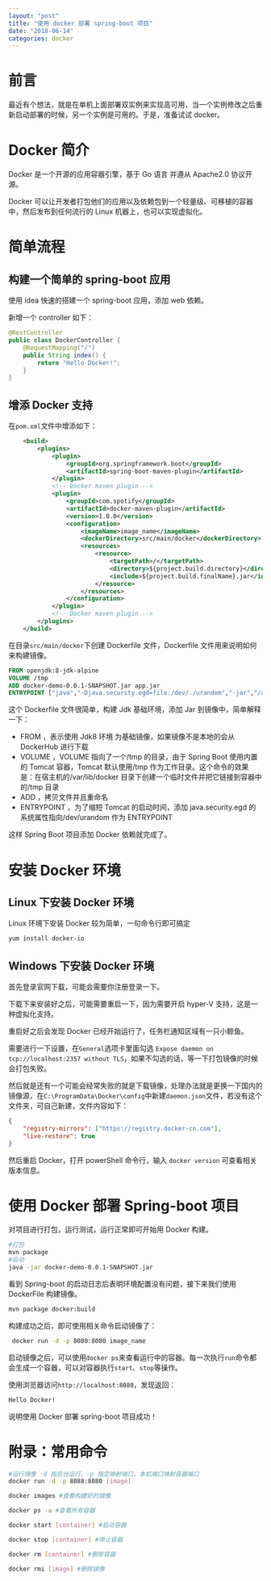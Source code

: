 ```yaml
---
layout: "post"
title: "使用 docker 部署 spring-boot 项目"
date: "2018-06-14"
categories: docker
---
```


# 前言

最近有个想法，就是在单机上面部署双实例来实现高可用，当一个实例修改之后重新启动部署的时候，另一个实例是可用的。于是，准备试试 docker。

# Docker 简介

Docker 是一个开源的应用容器引擎，基于 Go 语言 并遵从 Apache2.0 协议开源。

Docker 可以让开发者打包他们的应用以及依赖包到一个轻量级、可移植的容器中，然后发布到任何流行的 Linux 机器上，也可以实现虚拟化。
<!-- more -->

# 简单流程

## 构建一个简单的 spring-boot 应用

使用 idea 快速的搭建一个 spring-boot 应用，添加 web 依赖。

新增一个 controller 如下：

```java
@RestController
public class DockerController {	
    @RequestMapping("/")
    public String index() {
        return "Hello Docker!";
    }
}
```

## 增添 Docker 支持

在`pom.xml`文件中增添如下：

```xml
    <build>
        <plugins>
            <plugin>
                <groupId>org.springframework.boot</groupId>
                <artifactId>spring-boot-maven-plugin</artifactId>
            </plugin>
            <!-- Docker maven plugin -->
            <plugin>
                <groupId>com.spotify</groupId>
                <artifactId>docker-maven-plugin</artifactId>
                <version>1.0.0</version>
                <configuration>
                    <imageName>image_name</imageName>
                    <dockerDirectory>src/main/docker</dockerDirectory>
                    <resources>
                        <resource>
                            <targetPath>/</targetPath>
                            <directory>${project.build.directory}</directory>
                            <include>${project.build.finalName}.jar</include>
                        </resource>
                    </resources>
                </configuration>
            </plugin>
            <!-- Docker maven plugin -->
        </plugins>
    </build>
```

在目录`src/main/docker`下创建 Dockerfile 文件，Dockerfile 文件用来说明如何来构建镜像。

```dockerfile
FROM openjdk:8-jdk-alpine
VOLUME /tmp
ADD docker-demo-0.0.1-SNAPSHOT.jar app.jar
ENTRYPOINT ["java","-Djava.security.egd=file:/dev/./urandom","-jar","/app.jar"]
```

这个 Dockerfile 文件很简单，构建 Jdk 基础环境，添加 Jar 到镜像中，简单解释一下：
- FROM ，表示使用 Jdk8 环境 为基础镜像，如果镜像不是本地的会从 DockerHub 进行下载
- VOLUME ，VOLUME 指向了一个/tmp 的目录，由于 Spring Boot 使用内置的 Tomcat 容器，Tomcat 默认使用/tmp 作为工作目录。这个命令的效果是：在宿主机的/var/lib/docker 目录下创建一个临时文件并把它链接到容器中的/tmp 目录
- ADD ，拷贝文件并且重命名
- ENTRYPOINT ，为了缩短 Tomcat 的启动时间，添加 java.security.egd 的系统属性指向/dev/urandom 作为 ENTRYPOINT

这样 Spring Boot 项目添加 Docker 依赖就完成了。

# 安装 Docker 环境

## Linux 下安装 Docker 环境

Linux 环境下安装 Docker 较为简单，一句命令行即可搞定

```bash
yum install docker-io
```

## Windows 下安装 Docker 环境

首先登录官网下载，可能会需要你注册登录一下。

下载下来安装好之后，可能需要重启一下，因为需要开启 hyper-V 支持，这是一种虚拟化支持。

重启好之后会发现 Docker 已经开始运行了，任务栏通知区域有一只小鲸鱼。

需要进行一下设置，在`General`选项卡里面勾选 `Expose daemon on tcp://localhost:2357 without TLS`，如果不勾选的话，等一下打包镜像的时候会打包失败。

然后就是还有一个可能会经常失败的就是下载镜像，处理办法就是更换一下国内的镜像源，在`C:\ProgramData\Docker\config`中新建`daemon.json`文件，若没有这个文件夹，可自己新建，文件内容如下：

```json
{
    "registry-mirrors": ["https://registry.docker-cn.com"],
    "live-restore": true
}
```

然后重启 Docker，打开 powerShell 命令行，输入 `docker version` 可查看相关版本信息。

# 使用 Docker 部署 Spring-boot 项目

对项目进行打包，运行测试，运行正常即可开始用 Docker 构建。

```bash
#打包
mvn package
#启动
java -jar docker-demo-0.0.1-SNAPSHOT.jar
```

看到 Spring-boot 的启动日志后表明环境配置没有问题，接下来我们使用 DockerFile 构建镜像。

```bash
mvn package docker:build
```

构建成功之后，即可使用相关命令启动镜像了：

```bash
 docker run -d -p 8080:8080 image_name
```

启动镜像之后，可以使用`docker ps`来查看运行中的容器。每一次执行`run`命令都会生成一个容器，可以对容器执行`start`、`stop`等操作。

使用浏览器访问`http://localhost:8080`，发现返回：

```txt
Hello Docker!
```

说明使用 Docker 部署 spring-boot 项目成功！

# 附录：常用命令

```bash
#运行镜像 -d 指后台运行，-p 指定映射端口，本机端口映射容器端口
docker run -d -p 8088:8080 [image]

docker images #查看构建好的镜像

docker ps -a #查看所有容器

docker start [container] #启动容器

docker stop [container] #停止容器

docker rm [container] #删除容器

docker rmi [image] #删除镜像
```